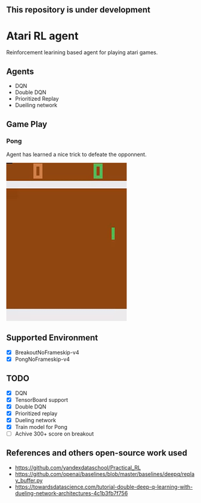 ## This repository is under development

# Atari RL agent
Reinforcement learining based agent for playing atari games.

## Agents
- DQN
- Double DQN
- Prioritized Replay
- Dueiling network



## Game Play
### Pong
Agent has learned a nice trick to defeate the opponnent.

![Pong](images/pong.gif)


## Supported Environment
- [x] BreakoutNoFrameskip-v4
- [x] PongNoFrameskip-v4

## TODO
- [x] DQN
- [x] TensorBoard support
- [x] Double DQN
- [x] Prioritized replay
- [x] Dueling network
- [X] Train model for Pong
- [ ] Achive 300+ score on breakout

## References and others open-source work used
- https://github.com/yandexdataschool/Practical_RL
- https://github.com/openai/baselines/blob/master/baselines/deepq/replay_buffer.py
- https://towardsdatascience.com/tutorial-double-deep-q-learning-with-dueling-network-architectures-4c1b3fb7f756


